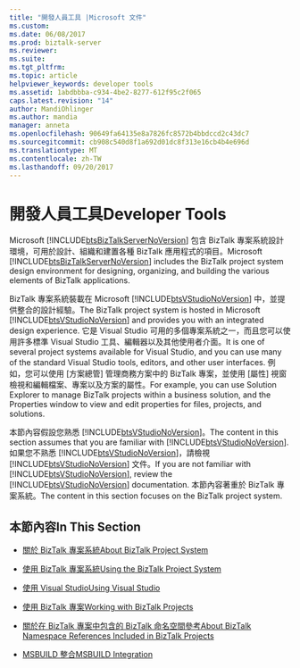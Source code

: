 ```yaml
---
title: "開發人員工具 |Microsoft 文件"
ms.custom: 
ms.date: 06/08/2017
ms.prod: biztalk-server
ms.reviewer: 
ms.suite: 
ms.tgt_pltfrm: 
ms.topic: article
helpviewer_keywords: developer tools
ms.assetid: 1abdbbba-c934-4be2-8277-612f95c2f065
caps.latest.revision: "14"
author: MandiOhlinger
ms.author: mandia
manager: anneta
ms.openlocfilehash: 90649fa64135e8a7826fc8572b4bbdccd2c43dc7
ms.sourcegitcommit: cb908c540d8f1a692d01dc8f313e16cb4b4e696d
ms.translationtype: MT
ms.contentlocale: zh-TW
ms.lasthandoff: 09/20/2017
---
```

# <a name="developer-tools"></a><span data-ttu-id="57cc7-102">開發人員工具</span><span class="sxs-lookup"><span data-stu-id="57cc7-102">Developer Tools</span></span>
<span data-ttu-id="57cc7-103">Microsoft [!INCLUDE[btsBizTalkServerNoVersion](../includes/btsbiztalkservernoversion-md.md)] 包含 BizTalk 專案系統設計環境，可用於設計、組織和建置各種 BizTalk 應用程式的項目。</span><span class="sxs-lookup"><span data-stu-id="57cc7-103">Microsoft [!INCLUDE[btsBizTalkServerNoVersion](../includes/btsbiztalkservernoversion-md.md)] includes the BizTalk project system design environment for designing, organizing, and building the various elements of BizTalk applications.</span></span>  
  
 <span data-ttu-id="57cc7-104">BizTalk 專案系統裝載在 Microsoft [!INCLUDE[btsVStudioNoVersion](../includes/btsvstudionoversion-md.md)] 中，並提供整合的設計經驗。</span><span class="sxs-lookup"><span data-stu-id="57cc7-104">The BizTalk project system is hosted in Microsoft [!INCLUDE[btsVStudioNoVersion](../includes/btsvstudionoversion-md.md)] and provides you with an integrated design experience.</span></span> <span data-ttu-id="57cc7-105">它是 Visual Studio 可用的多個專案系統之一，而且您可以使用許多標準 Visual Studio 工具、編輯器以及其他使用者介面。</span><span class="sxs-lookup"><span data-stu-id="57cc7-105">It is one of several project systems available for Visual Studio, and you can use many of the standard Visual Studio tools, editors, and other user interfaces.</span></span> <span data-ttu-id="57cc7-106">例如，您可以使用 [方案總管] 管理商務方案中的 BizTalk 專案，並使用 [屬性] 視窗檢視和編輯檔案、專案以及方案的屬性。</span><span class="sxs-lookup"><span data-stu-id="57cc7-106">For example, you can use Solution Explorer to manage BizTalk projects within a business solution, and the Properties window to view and edit properties for files, projects, and solutions.</span></span>  
  
 <span data-ttu-id="57cc7-107">本節內容假設您熟悉 [!INCLUDE[btsVStudioNoVersion](../includes/btsvstudionoversion-md.md)]。</span><span class="sxs-lookup"><span data-stu-id="57cc7-107">The content in this section assumes that you are familiar with [!INCLUDE[btsVStudioNoVersion](../includes/btsvstudionoversion-md.md)].</span></span> <span data-ttu-id="57cc7-108">如果您不熟悉 [!INCLUDE[btsVStudioNoVersion](../includes/btsvstudionoversion-md.md)]，請檢視 [!INCLUDE[btsVStudioNoVersion](../includes/btsvstudionoversion-md.md)] 文件。</span><span class="sxs-lookup"><span data-stu-id="57cc7-108">If you are not familiar with [!INCLUDE[btsVStudioNoVersion](../includes/btsvstudionoversion-md.md)], review the [!INCLUDE[btsVStudioNoVersion](../includes/btsvstudionoversion-md.md)] documentation.</span></span> <span data-ttu-id="57cc7-109">本節內容著重於 BizTalk 專案系統。</span><span class="sxs-lookup"><span data-stu-id="57cc7-109">The content in this section focuses on the BizTalk project system.</span></span>  
  
## <a name="in-this-section"></a><span data-ttu-id="57cc7-110">本節內容</span><span class="sxs-lookup"><span data-stu-id="57cc7-110">In This Section</span></span>  
  
-   [<span data-ttu-id="57cc7-111">關於 BizTalk 專案系統</span><span class="sxs-lookup"><span data-stu-id="57cc7-111">About BizTalk Project System</span></span>](../core/about-the-biztalk-project-system.md)  
  
-   [<span data-ttu-id="57cc7-112">使用 BizTalk 專案系統</span><span class="sxs-lookup"><span data-stu-id="57cc7-112">Using the BizTalk Project System</span></span>](../core/using-the-biztalk-project-system.md)  
  
-   [<span data-ttu-id="57cc7-113">使用 Visual Studio</span><span class="sxs-lookup"><span data-stu-id="57cc7-113">Using Visual Studio</span></span>](../core/using-visual-studio.md)  
  
-   [<span data-ttu-id="57cc7-114">使用 BizTalk 專案</span><span class="sxs-lookup"><span data-stu-id="57cc7-114">Working with BizTalk Projects</span></span>](../core/working-with-biztalk-projects.md)  
  
-   [<span data-ttu-id="57cc7-115">關於在 BizTalk 專案中包含的 BizTalk 命名空間參考</span><span class="sxs-lookup"><span data-stu-id="57cc7-115">About BizTalk Namespace References Included in BizTalk Projects</span></span>](../core/about-biztalk-namespace-references-included-in-biztalk-projects.md)  
  
-   [<span data-ttu-id="57cc7-116">MSBUILD 整合</span><span class="sxs-lookup"><span data-stu-id="57cc7-116">MSBUILD Integration</span></span>](../core/msbuild-integration.md)